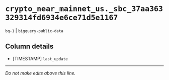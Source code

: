 # `crypto_near_mainnet_us._sbc_37aa363329314fd6934e6ce71d5e1167`
`bq-1` | `bigquery-public-data`

## Column details
* [TIMESTAMP] `last_update`

-------------------------------------------------------------------------------
*Do not make edits above this line.*
